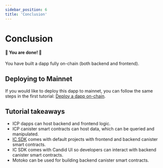 ```yaml
---
sidebar_position: 6
title: 'Conclusion'
---
```


# Conclusion

#### **🎉 You are done! 🎉**

You have built a dapp fully on-chain (both backend and frontend).

## Deploying to Mainnet

If you would like to deploy this dapp to mainnet, you can follow the same steps in the first tutorial: [Deploy a dapp on-chain](../deploy_sample_app/#deploying-on-chain).

## Tutorial takeaways

* ICP dapps can host backend and frontend logic.
* ICP canister smart contracts can host data, which can be queried and manipulated.
* [IC SDK](../../developer-docs/setup/install/index.mdx) comes with default projects with frontend and backend canister smart contracts.
* IC SDK comes with Candid UI so developers can interact with backend canister smart contracts.
* Motoko can be used for building backend canister smart contracts.
